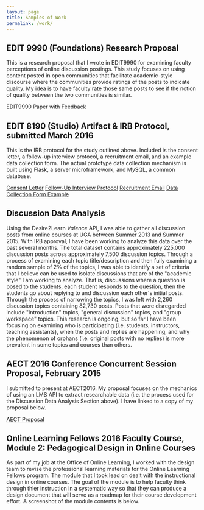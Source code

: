 ```yaml
---
layout: page
title: Samples of Work
permalink: /work/
---
```


## EDIT 9990 (Foundations) Research Proposal

This is a research proposal that I wrote in EDIT9990 for examining faculty perceptions of online discussion postings. This study focuses on using content posted in open communities that facilitate academic-style discourse where the communities provide ratings of the posts to indicate quality. My idea is to have faculty rate those same posts to see if the notion of quality between the two communities is similar.

EDIT9990 Paper with Feedback

## EDIT 8190 (Studio) Artifact & IRB Protocol, submitted March 2016

This is the IRB protocol for the study outlined above. Included is the consent letter, a follow-up interview protocol, a recruitment email, and an example data collection form. The actual prototype data collection mechanism is built using Flask, a server microframework, and MySQL, a common database.

[Consent Letter](https://drive.google.com/open?id=0BzGBrRPyWKaxOW5uN1U0NDYxX3M)
[Follow-Up Interview Protocol](https://drive.google.com/file/d/0BzGBrRPyWKaxN29FTmdfMURoa2M/view?usp=sharing)
[Recruitment Email](https://drive.google.com/file/d/0BzGBrRPyWKaxc0l6QUFJVkJLX00/view?usp=sharing)
[Data Collection Form Example](https://drive.google.com/file/d/0BzGBrRPyWKaxU1podWFpT0JXYmM/view?usp=sharing)

## Discussion Data Analysis

Using the Desire2Learn *Valence* API, I was able to gather all discussion posts from online courses at UGA between Summer 2013 and Summer 2015. With IRB approval, I have been working to analyze this data over the past several months. The total dataset contains approximately 225,000 discussion posts across approximately 7,500 discussion topics. Through a process of examining each topic title/description and then fully examining a random sample of 2% of the topics, I was able to identify a set of criteria that I believe can be used to isolate discussions that are of the "academic style" I am working to analyze. That is, discussions where a question is posed to the students, each student responds to the question, then the students go about replying to and discussion each other's initial posts. Through the process of narrowing the topics, I was left with 2,260 discussion topics containing 82,730 posts. Posts that were disregarded include "introduction" topics, "general discussion" topics, and "group workspace" topics. This research is ongoing, but so far I have been focusing on examining who is participating (i.e. students, instructors, teaching assistants), when the posts and replies are happening, and why the phenomenon of orphans (i.e. original posts with no replies) is more prevalent in some topics and courses than others.

## AECT 2016 Conference Concurrent Session Proposal, February 2015

I submitted to present at AECT2016. My proposal focuses on the mechanics of using an LMS API to extract researchable data (i.e. the process used for the Discussion Data Analysis Section above). I have linked to a copy of my proposal below.

[AECT Proposal](https://docs.google.com/document/d/1TFmrRrYzYF5dpbL5y1Q8SgdbaLWzMVYsBaz8hlCBgj4/edit?usp=sharing)

## Online Learning Fellows 2016 Faculty Course, Module 2: Pedagogical Design in Online Courses

As part of my job at the Office of Online Learning, I worked with the design team to revise the professional learning materials for the Online Learning Fellows program. The module that I took lead on dealt with the instructional design in online courses. The goal of the module is to help faculty think through thier instruction in a systematic way so that they can produce a design document that will serve as a roadmap for their course development effort. A screenshot of the module contents is below.


